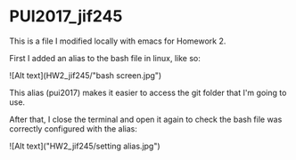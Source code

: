 # PUI2017_jif245
This is a file I modified locally with emacs for Homework 2.

First I added an alias to the bash file in linux, like so:

![Alt text](HW2_jif245/"bash screen.jpg")

This alias (pui2017) makes it easier to access the git folder that I'm going to use.

After that, I close the terminal and open it again to check the bash file was correctly configured with the alias:

![Alt text]("HW2_jif245/setting alias.jpg")

